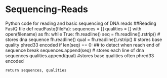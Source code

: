 # Sequencing-Reads
Python code for reading and basic sequencing of DNA reads
##Reading FastQ file 
def readFastq(fileFa):
    sequences = []
    qualities = []
    with open(filename) as fh:
        while True:
            fh.readline()
            seq = fh.readline().rstrip()                # stores dna sequence
            fh.readline()
            qual = fh.readline().rstrip()               # stores base quality phred33 encoded
            if len(seq) == 0:                           ## to detect when reach end of sequence
                break
            sequences.append(seq)                       # stores each line of dna sequences
            qualities.append(qual)                      #stores base qualities often phred33 encoded

    return sequences, qualities
